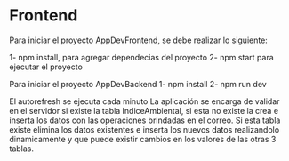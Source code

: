 # Frontend

Para iniciar el proyecto AppDevFrontend, se debe realizar lo siguiente:

1- npm install, para agregar dependecias del proyecto
2- npm start para ejecutar el proyecto

Para iniciar el proyecto AppDevBackend
1- npm install
2- npm run dev

El autorefresh se ejecuta cada minuto
La aplicación se encarga de validar en el servidor si existe la tabla IndiceAmbiental, si esta no existe la crea e inserta los datos con las operaciones brindadas en el correo. Si esta tabla existe elimina los datos existentes e inserta los nuevos datos realizandolo dinamicamente y que puede existir cambios en los valores de las otras 3 tablas.
